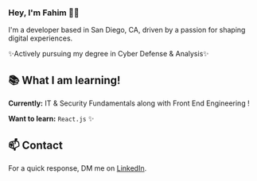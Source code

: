 ### Hey, I'm Fahim 👋🏽 

I'm a developer based in San Diego, CA, driven by a passion for shaping digital experiences. 

✨Actively pursuing my degree in Cyber Defense & Analysis✨

## 📚 What I am learning!

**Currently:** IT & Security Fundamentals along with Front End Engineering !

**Want to learn:** `React.js` ✨

## 📫 Contact


 For a quick response, DM me on [LinkedIn](https://www.linkedin.com/in/fahim-el-amin-9286a8288/). 
